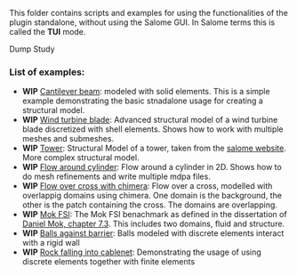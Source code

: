 This folder contains scripts and examples for using the functionalities of the plugin standalone, without using the Salome GUI. In Salome terms this is called the **TUI** mode.

Dump Study

### List of examples:
- **WIP** [Cantilever beam](cantilever): modeled with solid elements. This is a simple example demonstrating the basic stnadalone usage for creating a structural model.
- **WIP** [Wind turbine blade](wind_turbine_blade): Advanced structural model of a wind turbine blade discretized with shell elements. Shows how to work with multiple meshes and submeshes.
- **WIP** [Tower](tower): Structural Model of a tower, taken from the [salome website](https://www.salome-platform.org/user-section/tui-examples). More complex structural model.
- **WIP** [Flow around cylinder](flow_cylinder): Flow around a cylinder in 2D. Shows how to do mesh refinements and write multiple mdpa files.
- **WIP** [Flow over cross with chimera](flow_cross_chimera): Flow over a cross, modelled with overlappig domains using chimera. One domain is the background, the other is the patch containing the cross. The domains are overlapping.
- **WIP** [Mok FSI](mok_fsi): The Mok FSI benachmark as defined in the dissertation of [Daniel Mok, chapter 7.3](http://dx.doi.org/10.18419/opus-147). This includes two domains, fluid and structure.
- **WIP** [Balls against barrier](balls_barrier): Balls modeled with discrete elements interact with a rigid wall
- **WIP** [Rock falling into cablenet](rock_cablenet): Demonstrating the usage of using discrete elements together with finite elements